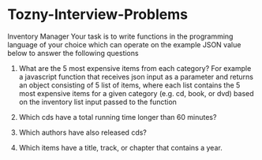 # Tozny-Interview-Problems

Inventory Manager
Your task is to write functions in the programming language of your choice which can operate on
the example JSON value below to answer the following questions
1. What are the 5 most expensive items from each category?
For example a javascript function that receives json input as a parameter and returns an
object consisting of 5 list of items, where each list contains the 5 most expensive items for a
given category (e.g. cd, book, or dvd) based on the inventory list input passed to the function

2. Which cds have a total running time longer than 60 minutes?
3. Which authors have also released cds?
4. Which items have a title, track, or chapter that contains a year.
